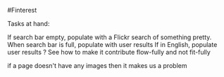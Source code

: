 #Finterest

Tasks at hand:

If search bar empty, populate with a Flickr search of something pretty.
When search bar is full, populate with user results
  If in English, populate user results ? 
  See how to make it contribute flow-fully and not fit-fully

  if a page doesn't have any images then it makes us a problem